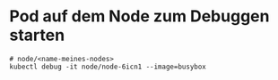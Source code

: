 # Pod auf dem Node zum Debuggen starten 

```
# node/<name-meines-nodes>
kubectl debug -it node/node-6icn1 --image=busybox
```
